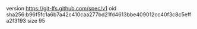 version https://git-lfs.github.com/spec/v1
oid sha256:b96f5fc1a6b7a42c410caa277bd21fd4613bbe409012cc40f3c8c5effa2f3193
size 95
